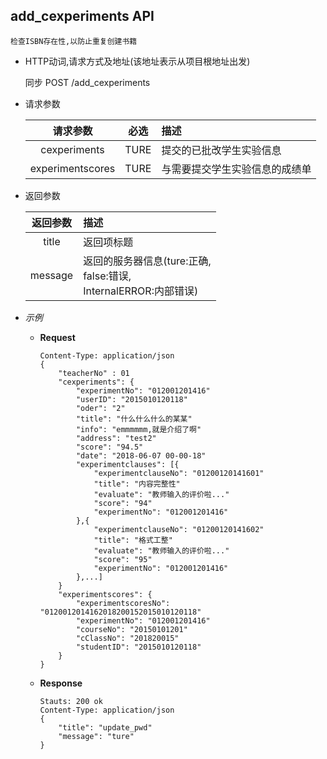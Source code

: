 ## add_cexperiments API

    检查ISBN存在性,以防止重复创建书籍

- HTTP动词,请求方式及地址(该地址表示从项目根地址出发)
 
    同步 POST /add_cexperiments

- 请求参数
 
    |请求参数|必选|描述|
    |:-------:|:---:|:-----|
    |cexperiments|TURE|提交的已批改学生实验信息|
    |experimentscores|TURE|与需要提交学生实验信息的成绩单|

- 返回参数
 
    |返回参数|描述|
    |:-------:|:-----|
    |title|返回项标题|
    |message|返回的服务器信息(ture:正确,<br>false:错误,<br>InternalERROR:内部错误)|

- *示例*
    - **Request**
        ~~~
        Content-Type: application/json
        {
            "teacherNo" : 01
            "cexperiments": {
                "experimentNo": "012001201416"
                "userID": "2015010120118"
                "oder": "2"
                "title": "什么什么什么的某某"
                "info": "emmmmmm,就是介绍了啊"
                "address": "test2"
                "score": "94.5"
                "date": "2018-06-07 00-00-18"
                "experimentclauses": [{
                    "experimentclauseNo": "01200120141601"
                    "title": "内容完整性"
                    "evaluate": "教师输入的评价啦..."
                    "score": "94"
                    "experimentNo": "012001201416"
                },{
                    "experimentclauseNo": "01200120141602"
                    "title": "格式工整"
                    "evaluate": "教师输入的评价啦..."
                    "score": "95"
                    "experimentNo": "012001201416"
                },...]
            }
            "experimentscores": {
                "experimentscoresNo": "0120012014162018200152015010120118"
                "experimentNo": "012001201416"
                "courseNo": "20150101201"
                "cClassNo": "201820015"
                "studentID": "2015010120118"
            }
        }
        ~~~
    - **Response**
        ~~~
        Stauts: 200 ok
        Content-Type: application/json
        {
            "title": "update_pwd"
            "message": "ture"
        }
        ~~~